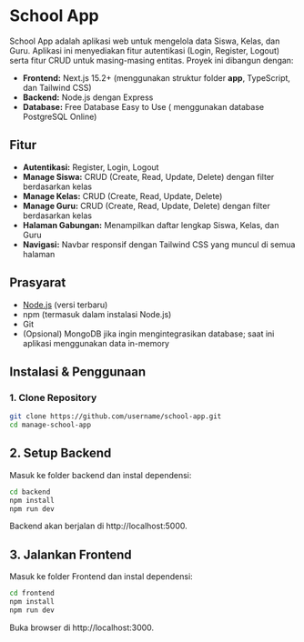 # School App

School App adalah aplikasi web untuk mengelola data Siswa, Kelas, dan Guru. Aplikasi ini menyediakan fitur autentikasi (Login, Register, Logout) serta fitur CRUD untuk masing-masing entitas. Proyek ini dibangun dengan:

- **Frontend:** Next.js 15.2+ (menggunakan struktur folder **app**, TypeScript, dan Tailwind CSS)
- **Backend:** Node.js dengan Express
- **Database:** Free Database Easy to Use ( menggunakan database PostgreSQL Online)

## Fitur

- **Autentikasi:** Register, Login, Logout  
- **Manage Siswa:** CRUD (Create, Read, Update, Delete) dengan filter berdasarkan kelas  
- **Manage Kelas:** CRUD (Create, Read, Update, Delete)  
- **Manage Guru:** CRUD (Create, Read, Update, Delete) dengan filter berdasarkan kelas  
- **Halaman Gabungan:** Menampilkan daftar lengkap Siswa, Kelas, dan Guru  
- **Navigasi:** Navbar responsif dengan Tailwind CSS yang muncul di semua halaman

## Prasyarat

- [Node.js](https://nodejs.org/) (versi terbaru)
- npm (termasuk dalam instalasi Node.js)
- Git
- (Opsional) MongoDB jika ingin mengintegrasikan database; saat ini aplikasi menggunakan data in-memory

## Instalasi & Penggunaan

### 1. Clone Repository

```bash
git clone https://github.com/username/school-app.git
cd manage-school-app
```
## 2. Setup Backend
Masuk ke folder backend dan instal dependensi:
```bash
cd backend
npm install
npm run dev
```
Backend akan berjalan di http://localhost:5000.

## 3. Jalankan Frontend
Masuk ke folder Frontend dan instal dependensi:
```bash
cd frontend
npm install
npm run dev
```
Buka browser di http://localhost:3000.
